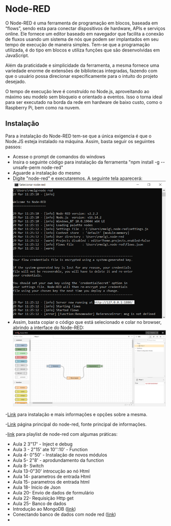 # Node-RED

O Node-RED é uma ferramenta de programação em blocos, baseada em “flows”, sendo esta para conectar dispositivos de hardware, APIs e serviços online. Ele fornece um editor baseado em navegador que facilita a conexão de fluxos usando um sistema de nós que podem ser implantados em seu tempo de execução de maneira simples. Tem-se que a programação utilizada, é do tipo em blocos e utiliza funções que são desenvolvidas em JavaScript.

Além da praticidade e simplicidade da ferramenta, a mesma fornece uma variedade enorme de extensões de bibliotecas integradas, fazendo com que o usuário possa direcionar especificamente para o intuito do projeto desejado.

O tempo de execução leve é ​​construído no Node.js, aproveitando ao máximo seu modelo sem bloqueio e orientado a eventos. Isso o torna ideal para ser executado na borda da rede em hardware de baixo custo, como o Raspberry Pi, bem como na nuvem.

## Instalação

Para a instalação do Node-RED tem-se que a única exigencia é que o Node.JS esteja instalado na máquina. Assim, basta seguir os seguintes passos:

- Acesse o prompt de comandos do windows
- Insira o seguinte código para instalação da ferramenta "npm install -g --unsafe-perm node-red"
- Aguarde a instalação do mesmo
- Digite "node-red" e executaremos. A seguinte tela aparecerá:
![pic](/media/MediaNode/nove.png) 
- Assim, basta copiar o código que está selecionado e colar no browser, abrindo a interface do Node-RED:
![pic](/media/MediaNode/dez.png)

-[Link](https://nodered.org/docs/getting-started/windows) para instalação e mais informações e opções sobre a mesma.

-[Link](https://nodered.org/) página principal do node-red, fonte principal de informações.

-[link](https://www.youtube.com/watch?v=y671EpUFM5s&list=PLSbD5F_Z_s7aHo6dTcNikh7Jvs5nuBY1P&ab_channel=FutureCloud) para playlist de node-red com algumas práticas:
 - Aula 2 3"17' - Inject e debug
 - Aula 3 - 2"15' ate 10'':10' - Function
 - Aula 4-  0"50' - Instalação de novos módulos
 - Aula 5-  2"8' - aprodundamento da function
 - Aula 8- Switch
 - Aula 13-0"30' introcução ao nó Html
 - Aula 14- parametros de entrada Html
 - Aula 15- parametros de entrada html
 - Aula 18- Inicio de Json
 - Aula 20- Envio de dados de formulário
 - Aula 22- Requisição Http get
 - Aula 25- Banco de dados
 - Introdução ao MongoDB ([link](https://www.youtube.com/watch?v=j-cjF1GkEMQ&t=749s&ab_channel=CanalTI))
 - Conectando banco de dados com node red ([link](https://www.youtube.com/watch?v=03NwekIdcMo&t=440s&ab_channel=DevEd))
 - 
